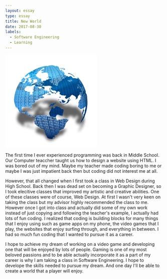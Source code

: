 ```yaml
---
layout: essay
type: essay
title: New World
date: 2017-08-30
labels:
  - Software Engineering
  - Learning
---
```


<img class="ui medium left floated image" src="../images/code_world.png">

  The first time I ever experienced programming was back in Middle School. Our Computer teaccher taught us how to design a website using HTML. I was bored out of my mind. Maybe my teacher made coding boring to me or maybe I was just impatient back then but coding did not interest me at all. 
  
  However, that all changed when I first took a class in Web Design during High School. Back then I was dead set on becoming a Graphic Designer, so I took elecitive classes that improved my artistic and creative abilities. One of these classes were of course, Web Design. At first I wasn't very keen on taking the class but my advisor highly recommended the class to me. However once I got into class and actually did some of my own work instead of just copying and following the teacher's example, I actually had lots of fun coding. I realized that coding is building blocks for many things that I enjoy using such as game apps on my phone, the video games that I play, the websites that enjoy surfing through, and everything in between. I had so much fun coding that I wanted to pursue it as a career. 

  I hope to achieve my dream of working on a video game and developing one that will be enjoyed by lots of people. Gaming is one of my most beloved passions and to be able actually incorporate it as a part of my career is why I am taking  a class in Software Engineering. I hope to develope the skills needed to pursue my dream. And one day I'll be able to create a world that a player will enjoy. 
